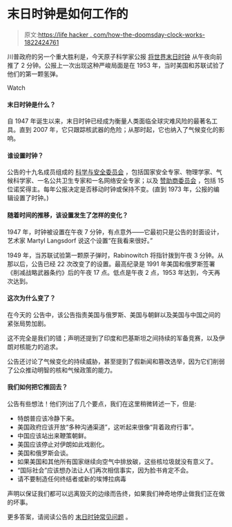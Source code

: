 # 末日时钟是如何工作的

> 原文:[https://life hacker . com/how-the-doomsday-clock-works-1822424761](https://lifehacker.com/how-the-doomsday-clock-works-1822424761)

川普政府的另一个重大胜利是，今天原子科学家公报 [将世界末日时钟](https://thebulletin.org/2018-doomsday-clock-statement) 从午夜向前推了 2 分钟。公报上一次出现这种严峻局面是在 1953 年，当时美国和苏联试验了他们的第一颗氢弹。

Watch

#### **末日时钟是什么？**

自 1947 年诞生以来，末日时钟已经成为衡量人类面临全球灾难风险的最著名工具。直到 2007 年，它只跟踪核武器的危险；从那时起，它也纳入了气候变化的影响。

#### 谁设置时钟？

公告的十九名成员组成的 [科学与安全委员会](https://thebulletin.org/science-and-security-board) ，包括国家安全专家、物理学家、气候科学家、一名公共卫生专家和一名网络安全专家；以及 [赞助商委员会](https://thebulletin.org/board-sponsors-0) ，包括 15 位诺奖得主。每年公报决定是否移动时钟或保持不变。(直到 1973 年，公报的编辑设置了时钟。)

#### 随着时间的推移，该设置发生了怎样的变化？

1947 年，时钟被设置在午夜 7 分钟，有点意外——它最初只是公告的封面设计，艺术家 Martyl Langsdorf 说这个设置“在我看来很好。”

1949 年，当苏联试验第一颗原子弹时，Rabinowitch 将指针拨到午夜 3 分钟。从那以后，公告已经 22 次改变了的设置。最高纪录是 1991 年美国和俄罗斯签署《削减战略武器条约》后的午夜 17 点。低点是午夜 2 点，1953 年达到，今天再次达到。

#### **这次为什么变了？**

在今天的 公告中，该公告指责美国与俄罗斯、美国与朝鲜以及美国与中国之间的紧张局势加剧。

这不完全是我们的错；声明还提到了印度和巴基斯坦之间持续的军备竞赛，以及伊朗对核能力的追求。

公告还讨论了气候变化的持续威胁，甚至提到了假新闻和篡改选举，因为它们削弱了公众推动明智的核和气候政策的能力。

#### 我们如何把它推回去？

公告有些想法！他们列出了几个要点，我们在这里稍微转述一下，但是:

*   特朗普应该冷静下来。
*   美国政府应该开放“多种沟通渠道”，这听起来很像“背着政府行事”。
*   中国应该站出来鞭策朝鲜。
*   美国应该停止对伊朗如此戏剧化。
*   美国和俄罗斯会谈。
*   如果美国和其他所有国家继续向空气中排放碳，这些核垃圾就没有意义了。
*   “国际社会”应该想办法让人们再次相信事实，因为脸书肯定不会。
*   请不要制造任何终结者或新的埃博拉病毒

声明以保证我们都可以远离毁灭的边缘而告终，如果我们神奇地停止做我们正在做的坏事。

更多答案，请阅读公告的 [末日时钟常见问题](https://thebulletin.org/doomsday-clockwork8052) 。